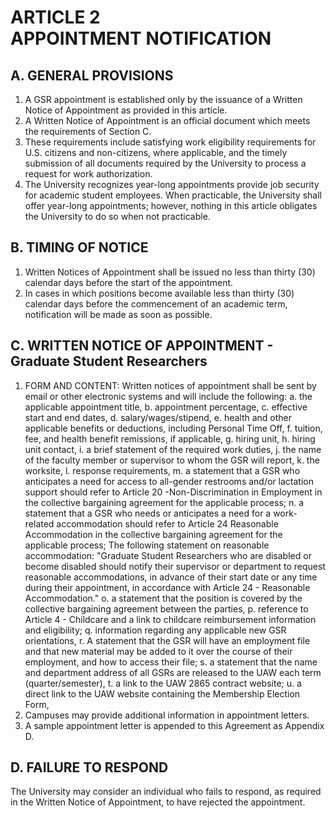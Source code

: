 # ARTICLE 2 <br> APPOINTMENT NOTIFICATION 

## A. GENERAL PROVISIONS

1. A GSR appointment is established only by the issuance of a Written Notice of Appointment as provided in this article.
2. A Written Notice of Appointment is an official document which meets the requirements of Section C.
3. These requirements include satisfying work eligibility requirements for U.S. citizens and non-citizens, where applicable, and the timely submission of all documents required by the University to process a request for work authorization.
4. The University recognizes year-long appointments provide job security for academic student employees. When practicable, the University shall offer year-long appointments; however, nothing in this article obligates the University to do so when not practicable.

## B. TIMING OF NOTICE

1. Written Notices of Appointment shall be issued no less than thirty (30) calendar days before the start of the appointment.
2. In cases in which positions become available less than thirty (30) calendar days before the commencement of an academic term, notification will be made as soon as possible.

## C. WRITTEN NOTICE OF APPOINTMENT - Graduate Student Researchers

1. FORM AND CONTENT: Written notices of appointment shall be sent by email or other electronic systems and will include the following:
  a. the applicable appointment title,
  b. appointment percentage,
  c. effective start and end dates,
  d. salary/wages/stipend,
  e. health and other applicable benefits or deductions, including Personal Time Off,
  f. tuition, fee, and health benefit remissions, if applicable,
  g. hiring unit,
  h. hiring unit contact,
  i. a brief statement of the required work duties,
  j. the name of the faculty member or supervisor to whom the GSR will report,
  k. the worksite,
  l. response requirements,
  m. a statement that a GSR who anticipates a need for access to all-gender restrooms and/or lactation support should refer to Article 20 -Non-Discrimination in Employment in the collective bargaining agreement for the applicable process;
  n. a statement that a GSR who needs or anticipates a need for a work-related accommodation should refer to Article 24 Reasonable Accommodation in the collective bargaining agreement for the applicable process; The following statement on reasonable accommodation: "Graduate Student Researchers who are disabled or become disabled should notify their supervisor or department to request reasonable accommodations, in advance of their start date or any time during their appointment, in accordance with Article 24 - Reasonable Accommodation."
  o. a statement that the position is covered by the collective bargaining agreement between the parties,
  p. reference to Article 4 - Childcare and a link to childcare reimbursement information and eligibility;
  q. information regarding any applicable new GSR orientations,
  r. A statement that the GSR will have an employment file and that new material may be added to it over the course of their employment, and how to access their file;
  s. a statement that the name and department address of all GSRs are released to the UAW each term (quarter/semester),
  t. a link to the UAW 2865 contract website;
  u. a direct link to the UAW website containing the Membership Election Form,
2. Campuses may provide additional information in appointment letters.
3. A sample appointment letter is appended to this Agreement as Appendix D.

## D. FAILURE TO RESPOND

The University may consider an individual who fails to respond, as required in the Written Notice of Appointment, to have rejected the appointment.

